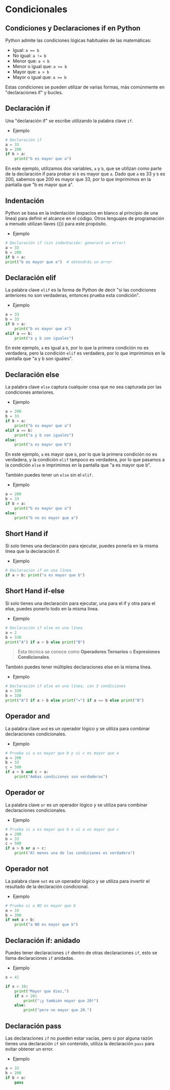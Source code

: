 # Condicionales

## Condiciones y Declaraciones if en Python

Python admite las condiciones lógicas habituales de las matemáticas:

- Igual: `a == b`
- No igual: `a != b`
- Menor que: `a < b`
- Menor o igual que: `a <= b`
- Mayor que: `a > b`
- Mayor o igual que: `a >= b`

Estas condiciones se pueden utilizar de varias formas, más comúnmente en "declaraciones if" y bucles.

## Declaración if

Una "declaración if" se escribe utilizando la palabra clave `if`.

- Ejemplo

```python
# Declaración if
a = 33
b = 200
if b > a:
	print("b es mayor que a")
```

En este ejemplo, utilizamos dos variables, `a` y `b`, que se utilizan como parte de la declaración if para probar si `b` es mayor que `a`. Dado que `a` es 33 y `b` es 200, sabemos que 200 es mayor que 33, por lo que imprimimos en la pantalla que "b es mayor que a".

## Indentación

Python se basa en la indentación (espacios en blanco al principio de una línea) para definir el alcance en el código. Otros lenguajes de programación a menudo utilizan llaves ({}) para este propósito.

- Ejemplo

```python
# Declaración if (sin indentación: generará un error)
a = 33
b = 200
if b > a:
print("b es mayor que a")  # obtendrás un error
```

## Declaración elif

La palabra clave `elif` es la forma de Python de decir "si las condiciones anteriores no son verdaderas, entonces prueba esta condición".

- Ejemplo

```python
a = 33
b = 33
if b > a:
	print("b es mayor que a")
elif a == b:
	print("a y b son iguales")
```

En este ejemplo, `a` es igual a `b`, por lo que la primera condición no es verdadera, pero la condición `elif` es verdadera, por lo que imprimimos en la pantalla que "a y b son iguales".

## Declaración else

La palabra clave `else` captura cualquier cosa que no sea capturada por las condiciones anteriores.

- Ejemplo

```python
a = 200
b = 33
if b > a:
    print("b es mayor que a")
elif a == b:
	print("a y b son iguales")
else:
	print("a es mayor que b")
```

En este ejemplo, `a` es mayor que `b`, por lo que la primera condición no es verdadera, y la condición `elif` tampoco es verdadera, por lo que pasamos a la condición `else` e imprimimos en la pantalla que "a es mayor que b".

También puedes tener un `else` sin el `elif.`

- Ejemplo

```python
a = 200
b = 33
if b > a:
	print("b es mayor que a")
else:
	print("b no es mayor que a")
```

## **Short Hand** if

Si solo tienes una declaración para ejecutar, puedes ponerla en la misma línea que la declaración if.

- Ejemplo

```python
# Declaración if en una línea
if a > b: print("a es mayor que b")
```

## **Short Hand** if-else

Si solo tienes una declaración para ejecutar, una para el if y otra para el else, puedes ponerlo todo en la misma línea.

- Ejemplo

```python
# Declaración if else en una línea
a = 2
b = 330
print("A") if a > b else print("B")
```

> Esta técnica se conoce como **Operadores Ternarios** o **Expresiones Condicionales**.

También puedes tener múltiples declaraciones else en la misma línea.

- Ejemplo

```python
# Declaración if else en una línea, con 3 condiciones
a = 330
b = 330
print("A") if a > b else print("=") if a == b else print("B")
```

## Operador and

La palabra clave `and` es un operador lógico y se utiliza para combinar declaraciones condicionales.

- Ejemplo

```python
# Prueba si a es mayor que b y si c es mayor que a
a = 200
b = 33
c = 500
if a > b and c > a:
    print("Ambas condiciones son verdaderas")
```

## Operador or

La palabra clave `or` es un operador lógico y se utiliza para combinar declaraciones condicionales.

- Ejemplo

```python
# Prueba si a es mayor que b o si a es mayor que c
a = 200
b = 33
c = 500
if a > b or a > c:
	print("Al menos una de las condiciones es verdadera")
```

## Operador not

La palabra clave `not` es un operador lógico y se utiliza para invertir el resultado de la declaración condicional.

- Ejemplo

```python
# Prueba si a NO es mayor que b
a = 33
b = 200
if not a > b:
	print("a NO es mayor que b")
```

## Declaración if: anidado

Puedes tener declaraciones `if` dentro de otras declaraciones `if`, esto se llama declaraciones `if` anidadas.

- Ejemplo

```python
x = 41

if x > 10:
	print("Mayor que diez,")
	if x > 20:
		print("¡y también mayor que 20!")
	else:
		print("pero no mayor que 20.")
```

## Declaración pass

Las declaraciones `if` no pueden estar vacías, pero si por alguna razón tienes una declaración `if` sin contenido, utiliza la declaración `pass` para evitar obtener un error.

- Ejemplo

```python
a = 33
b = 200
if b > a:
	pass
```
